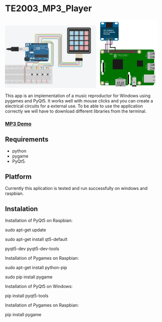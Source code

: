 # TE2003_MP3_Player
<img src="connections/Arduino.JPG" width=300>  <img src="connections/oled.jpg" width=200>

This app is an implementation of a music reproductor for Windows using pygames and PyQt5. It works well with mouse clicks and you can create a electrical circuits for a external use.
To be able to use the application correctly we will have to download different libraries from the terminal.

### [MP3 Demo](https://drive.google.com/file/d/1fAL5woXjTIME7PsP_ZVAGOoKbWKi1t5D/view?usp=sharing)

## Requirements
* python
* pygame
* PyQt5.

## Platform
Currently this aplication is tested and run successfully on windows and raspbian.

## Instalation
Installation of PyQt5 on Raspbian:

sudo apt-get update

sudo apt-get install qt5-default 

pyqt5-dev pyqt5-dev-tools

Installation of Pygames on Raspbian:

sudo apt-get install python-pip

sudo pip install pygame


Installation of PyQt5 on Windows:

pip install pyqt5-tools

Installation of Pygames on Raspbian:

pip install pygame
